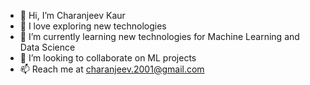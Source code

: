 - 👋 Hi, I’m Charanjeev Kaur
- 👀 I love exploring new technologies
- 🌱 I’m currently learning new technologies for Machine Learning and Data Science
- 💞️ I’m looking to collaborate on ML projects
- 📫 Reach me at charanjeev.2001@gmail.com 

<!---
Charanjeev-2k2/Charanjeev-2k2 is a ✨ special ✨ repository because its `README.md` (this file) appears on your GitHub profile.
You can click the Preview link to take a look at your changes.
--->
